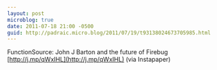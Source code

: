 ```yaml
---
layout: post
microblog: true
date: 2011-07-18 21:00 -0500
guid: http://padraic.micro.blog/2011/07/19/t93138024673705985.html
---
```

FunctionSource: John J Barton and the future of Firebug [http://j.mp/qWxIHL](http://j.mp/qWxIHL) (via Instapaper)
